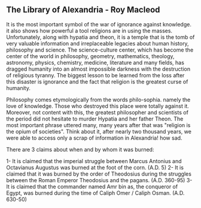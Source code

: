 ## The Library of Alexandria - Roy Macleod

It is the most important symbol of the war of ignorance against knowledge. it also shows how powerful a tool religions are in using the masses. Unfortunately, along with hypatia and theon, it is a temple that is the tomb of very valuable information and irreplaceable legacies about human history, philosophy and science. The science-culture center, which has become the center of the world in philosophy, geometry, mathematics, theology, astronomy, physics, chemistry, medicine, literature and many fields, has dragged humanity into an almost impossible darkness with the destruction of religious tyranny. The biggest lesson to be learned from the loss after this disaster is ignorance and the fact that religion is the greatest curse of humanity.

Philosophy comes etymologically from the words philo-sophia. namely the love of knowledge. Those who destroyed this place were totally against it. Moreover, not content with this, the greatest philosopher and scientists of the period did not hesitate to murder Hypatia and her father Theon. The most important phrase uttered many, many years after that was "religion is the opium of societies". Think about it, after nearly two thousand years, we were able to access only a scrap of information in Alexandria! how sad.

There are 3 claims about when and by whom it was burned:

1- It is claimed that the imperial struggle between Marcus Antonius and Octavianus Augustus was burned at the foot of the corn. (A.D. 5)
2- It is claimed that it was burned by the order of Theodosius during the struggles between the Roman Emperor Theodosius and the pagans. (A.D. 360-95)
3- It is claimed that the commander named Amr bin as, the conqueror of Egypt, was burned during the time of Caliph Omer / Caliph Osman. (A.D. 630-50)